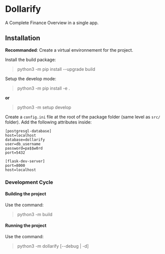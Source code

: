 # Dollarify

A Complete Finance Overview in a single app.

## Installation

**Recommanded**: Create a virtual environnement for the project.

Install the build package:
> python3 -m pip install --upgrade build

Setup the develop mode:
> python3 -m pip install -e . 
> 
**or**

> python3 -m setup develop

Create a `config.ini` file at the root of the package folder (same level as `src/` folder). Add the following attributes inside:
```
[postgresql-database]
host=localhost
database=dollarify
user=db_username
password=pa$$w0rd
port=5432

[flask-dev-server]
port=8000
host=localhost
```

### Development Cycle

#### Building the project
Use the command:
> python3 -m build

#### Running the project
Use the command:
> python3 -m dollarify [--debug | -d]